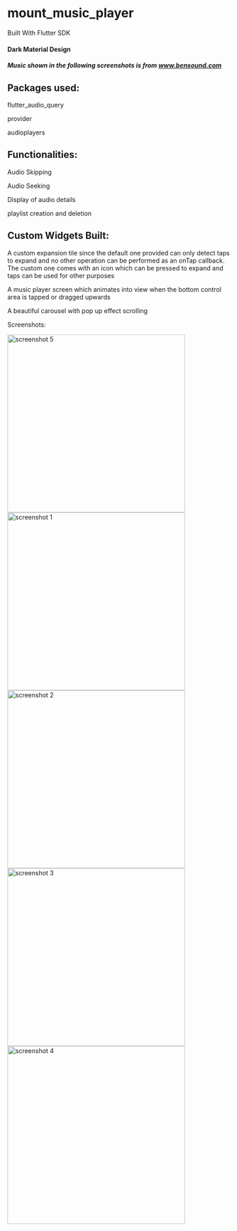 # mount_music_player

Built With Flutter SDK
#### Dark Material Design

##### Music shown in the following screenshots is from www.bensound.com

## Packages used:

flutter_audio_query

provider

audioplayers
  
## Functionalities:

Audio Skipping

Audio Seeking

Display of audio details

playlist creation and deletion
  
## Custom Widgets Built:

A custom expansion tile since the default one provided can only detect
taps to expand and no other operation can be performed as an onTap
callback. The custom one comes with an icon which can be pressed
to expand and taps can be used for other purposes
  
A music player screen which animates into view when the bottom control
area is tapped or dragged upwards
  
A beautiful carousel with pop up effect scrolling

Screenshots:

<img src="screenshots/Screenshot_5.png" alt="screenshot 5" width="400">

<img src="screenshots/Screenshot_1.png" alt="screenshot 1" width="400">

<img src="screenshots/Screenshot_2.png" alt="screenshot 2" width="400">

<img src="screenshots/Screenshot_3.png" alt="screenshot 3" width="400">

<img src="screenshots/Screenshot_4.png" alt="screenshot 4" width="400">

